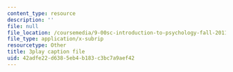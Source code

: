 ```yaml
---
content_type: resource
description: ''
file: null
file_location: /coursemedia/9-00sc-introduction-to-psychology-fall-2011/42adfe22d6385eb4b183c3bc7a9aef42_vf1U3Nt3HQk.vtt
file_type: application/x-subrip
resourcetype: Other
title: 3play caption file
uid: 42adfe22-d638-5eb4-b183-c3bc7a9aef42
---
```

